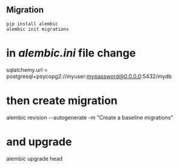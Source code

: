 ## Migration
```
pip install alembic
alembic init migrations
```
# in *alembic.ini* file change
sqlalchemy.url = postgresql+psycopg2://myuser:mypassword@0.0.0.0:5432/mydb

# then create migration
alembic revision --autogenerate -m "Create a baseline migrations"

# and upgrade

alembic upgrade head
